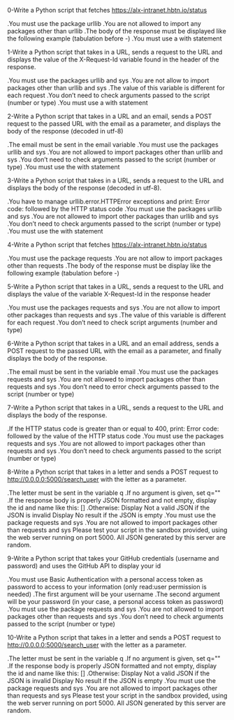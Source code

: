 0-Write a Python script that fetches https://alx-intranet.hbtn.io/status

.You must use the package urllib
.You are not allowed to import any packages other than urllib
.The body of the response must be displayed like the following example (tabulation before -)
.You must use a with statement

1-Write a Python script that takes in a URL, sends a request to the URL and displays the value of the X-Request-Id variable found in the header of the response.

.You must use the packages urllib and sys
.You are not allow to import packages other than urllib and sys
.The value of this variable is different for each request
.You don’t need to check arguments passed to the script (number or type)
.You must use a with statement

2-Write a Python script that takes in a URL and an email, sends a POST request to the passed URL with the email as a parameter, and displays the body of the response (decoded in utf-8)

.The email must be sent in the email variable
.You must use the packages urllib and sys
.You are not allowed to import packages other than urllib and sys
.You don’t need to check arguments passed to the script (number or type)
.You must use the with statement

3-Write a Python script that takes in a URL, sends a request to the URL and displays the body of the response (decoded in utf-8).

.You have to manage urllib.error.HTTPError exceptions and print: Error code: followed by the HTTP status code
.You must use the packages urllib and sys
.You are not allowed to import other packages than urllib and sys
.You don’t need to check arguments passed to the script (number or type)
.You must use the with statement

4-Write a Python script that fetches https://alx-intranet.hbtn.io/status

.You must use the package requests
.You are not allow to import packages other than requests
.The body of the response must be display like the following example (tabulation before -)

5-Write a Python script that takes in a URL, sends a request to the URL and displays the value of the variable X-Request-Id in the response header

.You must use the packages requests and sys
.You are not allow to import other packages than requests and sys
.The value of this variable is different for each request
.You don’t need to check script arguments (number and type)

6-Write a Python script that takes in a URL and an email address, sends a POST request to the passed URL with the email as a parameter, and finally displays the body of the response.

.The email must be sent in the variable email
.You must use the packages requests and sys
.You are not allowed to import packages other than requests and sys
.You don’t need to error check arguments passed to the script (number or type)

7-Write a Python script that takes in a URL, sends a request to the URL and displays the body of the response.

.If the HTTP status code is greater than or equal to 400, print: Error code: followed by the value of the HTTP status code
.You must use the packages requests and sys
.You are not allowed to import packages other than requests and sys
.You don’t need to check arguments passed to the script (number or type)

8-Write a Python script that takes in a letter and sends a POST request to http://0.0.0.0:5000/search_user with the letter as a parameter.

.The letter must be sent in the variable q
.If no argument is given, set q=""
.If the response body is properly JSON formatted and not empty, display the id and name like this: [<id>] <name>
.Otherwise:
   Display Not a valid JSON if the JSON is invalid
   Display No result if the JSON is empty
.You must use the package requests and sys
.You are not allowed to import packages other than requests and sys
Please test your script in the sandbox provided, using the web server running on port 5000. All JSON generated by this server are random.

9-Write a Python script that takes your GitHub credentials (username and password) and uses the GitHub API to display your id

.You must use Basic Authentication with a personal access token as password to access to your information (only read:user permission is needed)
.The first argument will be your username
.The second argument will be your password (in your case, a personal access token as password)
.You must use the package requests and sys
.You are not allowed to import packages other than requests and sys
.You don’t need to check arguments passed to the script (number or type)

10-Write a Python script that takes in a letter and sends a POST request to http://0.0.0.0:5000/search_user with the letter as a parameter.

.The letter must be sent in the variable q
.If no argument is given, set q=""
.If the response body is properly JSON formatted and not empty, display the id and name like this: [<id>] <name>
.Otherwise:
   Display Not a valid JSON if the JSON is invalid
   Display No result if the JSON is empty
.You must use the package requests and sys
.You are not allowed to import packages other than requests and sys
Please test your script in the sandbox provided, using the web server running on port 5000. All JSON generated by this server are random.

